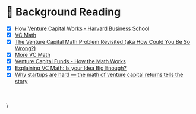 # 📖 Background Reading

* [x] [How Venture Capital Works - Harvard Business School](https://hbr.org/1998/11/how-venture-capital-works)
* [x] [VC Math](https://hackernoon.com/vc-math-2848971a34a0)
* [x] [The Venture Capital Math Problem Revisited (aka How Could You Be So Wrong?)](https://avc.com/2020/02/the-venture-capital-math-problem-revisited-aka-how-could-you-be-so-wrong/)
* [x] [More VC Math ](https://www.vcrazor.com/vc-razor/fund-fit/more-vc-math/)
* [x] [Venture Capital Funds - How the Math Works](http://www.angelblog.net/Venture\_Capital\_Funds\_How\_the\_Math\_Works.html)
* [x] [Explaining VC Math: Is your Idea Big Enough?](https://www.saasventurecapital.com/blog/2019/7/24/explaining-vc-math-is-your-idea-big-enough)
* [x] [Why startups are hard — the math of venture capital returns tells the story](https://andrewchen.com/venture-capital-returns/)

\
\
\
